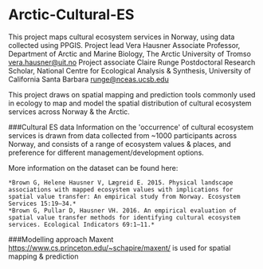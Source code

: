 # Arctic-Cultural-ES
This project maps cultural ecosystem services in Norway, using data collected using PPGIS. 
Project lead Vera Hausner Associate Professor, Department of Arctic and Marine Biology, The Arctic University of Tromso vera.hausner@uit.no
Project associate Claire Runge Postdoctoral Research Scholar, National Centre for Ecological Analysis & Synthesis, University of California Santa Barbara runge@nceas.ucsb.edu

This project draws on spatial mapping and prediction tools commonly used in ecology to map and model the spatial distribution of cultural ecosystem services across Norway & the Arctic.

###Cultural ES data
Information on the 'occurrence' of cultural ecosystem services is drawn from data collected from ~1000 participants across Norway, and consists of a range of ecosystem values & places, and preference for different management/development options.  

More information on the dataset can be found here:

    *Brown G, Helene Hausner V, Lægreid E. 2015. Physical landscape associations with mapped ecosystem values with implications for spatial value transfer: An empirical study from Norway. Ecosystem Services 15:19–34.*
    *Brown G, Pullar D, Hausner VH. 2016. An empirical evaluation of spatial value transfer methods for identifying cultural ecosystem services. Ecological Indicators 69:1–11.*

###Modelling approach
Maxent https://www.cs.princeton.edu/~schapire/maxent/ is used for spatial mapping & prediction
